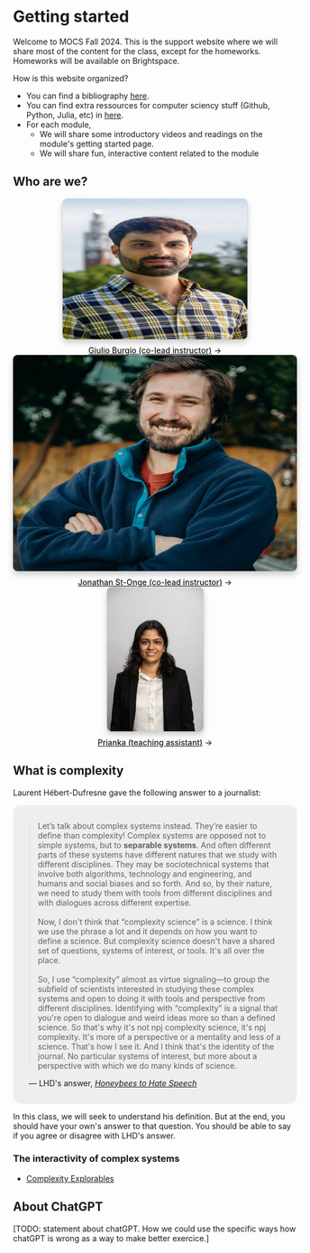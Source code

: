 
# Getting started

Welcome to MOCS Fall 2024. This is the support website where we will share most of the content for the class, except for the homeworks. Homeworks will be available on Brightspace.

How is this website organized?

- You can find a bibliography [here](./refs). 
- You can find extra ressources for computer sciency stuff (Github, Python, Julia, etc) in [here](./extra-ressources). 
- For each module,
    - We will share some introductory videos and readings on the module's getting started page.
    - We will share fun, interactive content related to the module

## Who are we?

<div class="gallery grid grid-cols-3" style="grid-auto-rows;">
    <a href="htttps://socks.w3.uvm.edu/socks/node/38?rnd=0.1937717982807522#giulioburgio" target="_blank">
        <picture style="width: 65%;">
            <source srcset="./assets/Giulio.webp" media="(prefers-color-scheme: dark)">
            <img src="./assets/Giulio.webp">
        </picture>
        <div class="small arrow">Giulio Burgio (co-lead instructor)</div>
    </a>
    <a href="https://jstonge.vercel.app/" target="_blank">
        <picture>
            <source srcset="./assets/jso.webp" media="(prefers-color-scheme: dark)">
            <img src="./assets/jso.webp">
        </picture>
        <div class="small arrow">Jonathan St-Onge (co-lead instructor)</div>
    </a>
    <a href="https://www.linkedin.com/in/prianka-bhattacharjee-bb7a69109/" target="_blank">
        <picture>
            <source srcset="./assets/prianka.webp" media="(prefers-color-scheme: dark)">
            <img src="./assets/prianka.webp">
        </picture>
        <div class="small arrow">Prianka (teaching assistant)</div>
    </a>
</div>

## What is complexity

Laurent Hébert-Dufresne gave the following answer to a journalist:

<figure class="quote">
  <blockquote>
    Let’s talk about complex systems instead. They’re easier to define than complexity! Complex systems are opposed not to simple systems, but to <strong>separable systems</strong>. And often different parts of these systems have different natures that we study with different disciplines. They may be sociotechnical systems that involve both algorithms, technology and engineering, and humans and social biases and so forth. And so, by their nature, we need to study them with tools from different disciplines and with dialogues across different expertise.
    <br><br>
    Now, I don't think that “complexity science” is a science. I think we use the phrase a lot and it depends on how you want to define a science. But complexity science doesn't have a shared set of questions, systems of interest, or tools. It's all over the place.
    <br><br>
    So, I use “complexity” almost as virtue signaling—to group the subfield of scientists interested in studying these complex systems and open to doing it with tools and perspective from different disciplines. Identifying with “complexity” is a signal that you're open to dialogue and weird ideas more so than a defined science. So that's why it's not npj complexity science, it's npj complexity. It's more of a perspective or a mentality and less of a science. That's how I see it. And I think that's the identity of the journal. No particular systems of interest, but more about a perspective with which we do many kinds of science.
  </blockquote>
  <figcaption>
    &mdash; LHD's answer, <cite><a href="https://www.uvm.edu/news/story/honeybees-hate-speech">Honeybees to Hate Speech</a></cite>  </figcaption>
</figure>

In this class, we will seek to understand his definition. But at the end, you should have your own's answer to that question. You should be able to say if you agree or disagree with LHD's answer.


### The interactivity of complex systems

 - [Complexity Explorables](https://www.complexity-explorables.org/)

## About ChatGPT

[TODO: statement about chatGPT. How we could use the specific ways how chatGPT is wrong as a way to make better exercice.]

<style>

    .quote {
        margin: 0;
        background: #eee;
        padding: 1em;
        border-radius: 1em;
        }
        .quote figcaption,
        .quote blockquote {
        margin: 1em;
    }

    /* Gallery */

    .gallery {
        max-width: calc(870px + 2rem);
    }

    .gallery a {
        display: flex;
        flex-direction: column;
        align-items: center;
        gap: 0.5rem;
    }

    .gallery img {
        max-width: 100%;
        border-radius: 8px;
        box-shadow: 0 0 0 0.75px rgba(128, 128, 128, 0.2), 0 6px 12px 0 rgba(0, 0, 0, 0.2);
        aspect-ratio: 2500 / 1900;
    }

    @media (prefers-color-scheme: dark) {
    .gallery img {
        box-shadow: 0 0 0 0.75px rgba(128, 128, 128, 0.2), 0 6px 12px 0 rgba(0, 0, 0, 0.4);
    }
    }

    .gallery a:not(:hover, :focus) {
        color: var(--theme-foreground-muted);
    }

    .gallery a:hover img,
    .gallery a:focus img {
        box-shadow: 0 0 0 0.75px var(--theme-foreground-focus), 0 6px 12px 0 rgba(0, 0, 0, 0.2);
    }

    .gallery figcaption {
        font-size: 12px;
        color: inherit;
    }

    .arrow {
        font-weight: 500;
    }

    .arrow::after {
        content: "→";
        display: inline-block;
        margin-left: 0.25rem;
    }

</style>